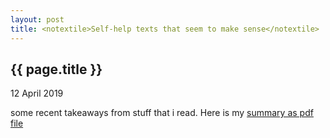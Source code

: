 ```yaml
---
layout: post
title: <notextile>Self-help texts that seem to make sense</notextile>
---
```


{{ page.title }}
----------------

<p class="publish_date">
12 April  2019
</p>

some recent takeaways from stuff that i read.
Here is my [summary as pdf file](https://github.com/MoserMichael/cstuff/files/3071781/attention.pdf)

